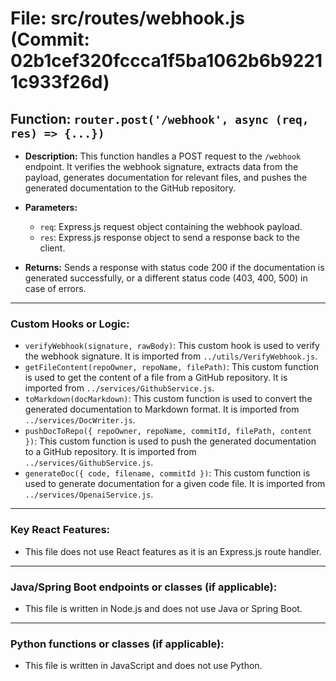 # File: src/routes/webhook.js (Commit: 02b1cef320fccca1f5ba1062b6b92211c933f26d)

## Function: `router.post('/webhook', async (req, res) => {...})`

- **Description:** This function handles a POST request to the `/webhook` endpoint. It verifies the webhook signature, extracts data from the payload, generates documentation for relevant files, and pushes the generated documentation to the GitHub repository.

- **Parameters:**
  - `req`: Express.js request object containing the webhook payload.
  - `res`: Express.js response object to send a response back to the client.

- **Returns:** Sends a response with status code 200 if the documentation is generated successfully, or a different status code (403, 400, 500) in case of errors.

---

### Custom Hooks or Logic:

- `verifyWebhook(signature, rawBody)`: This custom hook is used to verify the webhook signature. It is imported from `../utils/VerifyWebhook.js`.
- `getFileContent(repoOwner, repoName, filePath)`: This custom function is used to get the content of a file from a GitHub repository. It is imported from `../services/GithubService.js`.
- `toMarkdown(docMarkdown)`: This custom function is used to convert the generated documentation to Markdown format. It is imported from `../services/DocWriter.js`.
- `pushDocToRepo({ repoOwner, repoName, commitId, filePath, content })`: This custom function is used to push the generated documentation to a GitHub repository. It is imported from `../services/GithubService.js`.
- `generateDoc({ code, filename, commitId })`: This custom function is used to generate documentation for a given code file. It is imported from `../services/OpenaiService.js`.

---

### Key React Features:

- This file does not use React features as it is an Express.js route handler.

---

### Java/Spring Boot endpoints or classes (if applicable):

- This file is written in Node.js and does not use Java or Spring Boot.

---

### Python functions or classes (if applicable):

- This file is written in JavaScript and does not use Python.